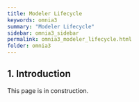 ```yaml
---
title: Modeler Lifecycle
keywords: omnia3
summary: "Modeler Lifecycle"
sidebar: omnia3_sidebar
permalink: omnia3_modeler_lifecycle.html
folder: omnia3
---
```



## 1. Introduction

This page is in construction.

